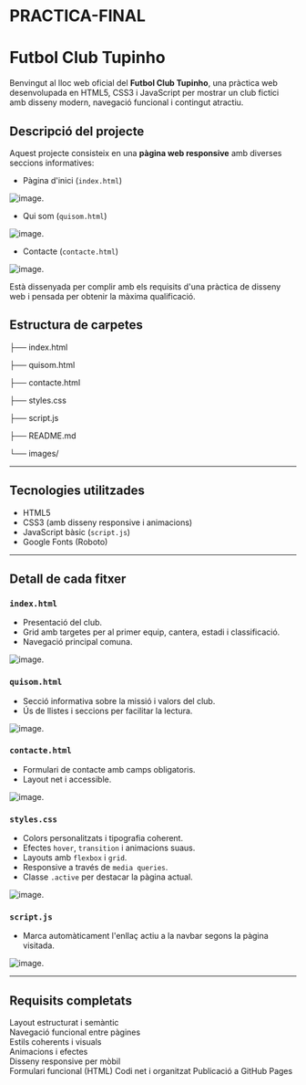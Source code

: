 # PRACTICA-FINAL

# Futbol Club Tupinho

Benvingut al lloc web oficial del **Futbol Club Tupinho**, una pràctica web desenvolupada en HTML5, CSS3 i JavaScript per mostrar un club fictici amb disseny modern, navegació funcional i contingut atractiu.



## Descripció del projecte

Aquest projecte consisteix en una **pàgina web responsive** amb diverses seccions informatives:

- Pàgina d'inici (`index.html`)

![image](6.png).

- Qui som (`quisom.html`)

![image](7.png).

- Contacte (`contacte.html`)


![image](8.png).



Està dissenyada per complir amb els requisits d'una pràctica de disseny web i pensada per obtenir la màxima qualificació.



## Estructura de carpetes

├── index.html

├── quisom.html

├── contacte.html

├── styles.css

├── script.js

├── README.md

└── images/




---

## Tecnologies utilitzades

- HTML5
- CSS3 (amb disseny responsive i animacions)
- JavaScript bàsic (`script.js`)
- Google Fonts (Roboto)

---

##  Detall de cada fitxer

### `index.html`
- Presentació del club.
- Grid amb targetes per al primer equip, cantera, estadi i classificació.
- Navegació principal comuna.

![image](3.png).


### `quisom.html`
- Secció informativa sobre la missió i valors del club.
- Ús de llistes i seccions per facilitar la lectura.

![image](2.png).


### `contacte.html`
- Formulari de contacte amb camps obligatoris.
- Layout net i accessible.


![image](4.png).


### `styles.css`
- Colors personalitzats i tipografia coherent.
- Efectes `hover`, `transition` i animacions suaus.
- Layouts amb `flexbox` i `grid`.
- Responsive a través de `media queries`.
- Classe `.active` per destacar la pàgina actual.


![image](5.png).


### `script.js`
- Marca automàticament l'enllaç actiu a la navbar segons la pàgina visitada.


![image](1.png).


---

## Requisits completats


Layout estructurat i semàntic   
Navegació funcional entre pàgines  
Estils coherents i visuals  
Animacions i efectes  
Disseny responsive per mòbil  
Formulari funcional (HTML)
Codi net i organitzat
Publicació a GitHub Pages  


